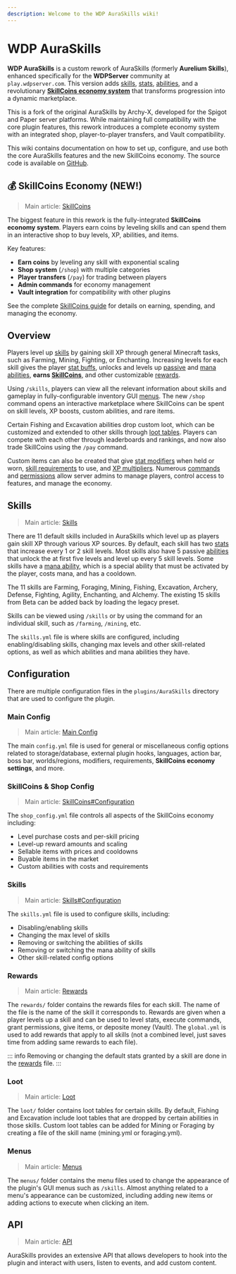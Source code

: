 ```yaml
---
description: Welcome to the WDP AuraSkills wiki!
---
```


# WDP AuraSkills

**WDP AuraSkills** is a custom rework of AuraSkills (formerly **Aurelium Skills**), enhanced specifically for the **WDPServer** community at `play.wdpserver.com`. This version adds [skills](skills/), [stats](stats/), [abilities](abilities.md), and a revolutionary **[SkillCoins economy system](skillcoins.md)** that transforms progression into a dynamic marketplace.

This is a fork of the original AuraSkills by Archy-X, developed for the Spigot and Paper server platforms. While maintaining full compatibility with the core plugin features, this rework introduces a complete economy system with an integrated shop, player-to-player transfers, and Vault compatibility.

This wiki contains documentation on how to set up, configure, and use both the core AuraSkills features and the new SkillCoins economy. The source code is available on [GitHub](https://github.com/wdp-2010/WDP-AuraSkills).

## 💰 SkillCoins Economy (NEW!)

> Main article: [SkillCoins](skillcoins.md)

The biggest feature in this rework is the fully-integrated **SkillCoins economy system**. Players earn coins by leveling skills and can spend them in an interactive shop to buy levels, XP, abilities, and items.

Key features:
- **Earn coins** by leveling any skill with exponential scaling
- **Shop system** (`/shop`) with multiple categories
- **Player transfers** (`/pay`) for trading between players
- **Admin commands** for economy management
- **Vault integration** for compatibility with other plugins

See the complete [SkillCoins guide](skillcoins.md) for details on earning, spending, and managing the economy.

## Overview

Players level up [skills](skills/) by gaining skill XP through general Minecraft tasks, such as Farming, Mining, Fighting, or Enchanting. Increasing levels for each skill gives the player [stat buffs](stats/), unlocks and levels up [passive](abilities.md) and [mana abilities](mana-abilities.md), **earns [SkillCoins](skillcoins.md)**, and other customizable [rewards](rewards.md). 

Using `/skills`, players can view all the relevant information about skills and gameplay in fully-configurable inventory GUI [menus](menus.md). The new `/shop` command opens an interactive marketplace where SkillCoins can be spent on skill levels, XP boosts, custom abilities, and rare items.

Certain Fishing and Excavation abilities drop custom loot, which can be customized and extended to other skills through [loot tables](loot.md). Players can compete with each other through leaderboards and rankings, and now also trade SkillCoins using the `/pay` command.

Custom items can also be created that give [stat modifiers](stats/stat-modifiers.md) when held or worn, [skill requirements](skills/item-requirements.md) to use, and [XP multipliers](skills/xp-multipliers.md#item-and-armor-multipliers). Numerous [commands](commands.md) and [permissions](permissions.md) allow server admins to manage players, control access to features, and manage the economy.

## Skills

> Main article: [Skills](skills/)

There are 11 default skills included in AuraSkills which level up as players gain skill XP through various XP sources. By default, each skill has two [stats](stats/) that increase every 1 or 2 skill levels. Most skills also have 5 passive [abilities](abilities.md) that unlock the at first five levels and level up every 5 skill levels. Some skills have a [mana ability](mana-abilities.md), which is a special ability that must be activated by the player, costs mana, and has a cooldown.

The 11 skills are Farming, Foraging, Mining, Fishing, Excavation, Archery, Defense, Fighting, Agility, Enchanting, and Alchemy. The existing 15 skills from Beta can be added back by loading the legacy preset.

Skills can be viewed using `/skills` or by using the command for an individual skill, such as `/farming`, `/mining`, etc.

The `skills.yml` file is where skills are configured, including enabling/disabling skills, changing max levels and other skill-related options, as well as which abilities and mana abilities they have.

## Configuration

There are multiple configuration files in the `plugins/AuraSkills` directory that are used to configure the plugin.

### Main Config

> Main article: [Main Config](main-config/)

The main `config.yml` file is used for general or miscellaneous config options related to storage/database, external plugin hooks, languages, action bar, boss bar, worlds/regions, modifiers, requirements, **SkillCoins economy settings**, and more.

### SkillCoins & Shop Config

> Main article: [SkillCoins#Configuration](skillcoins.md#for-admins)

The `shop_config.yml` file controls all aspects of the SkillCoins economy including:

* Level purchase costs and per-skill pricing
* Level-up reward amounts and scaling
* Sellable items with prices and cooldowns
* Buyable items in the market
* Custom abilities with costs and requirements

### Skills

> Main article: [Skills#Configuration](skills/#configuration)

The `skills.yml` file is used to configure skills, including:

* Disabling/enabling skills
* Changing the max level of skills
* Removing or switching the abilities of skills
* Removing or switching the mana ability of skills
* Other skill-related config options

### Rewards

> Main article: [Rewards](rewards.md)

The `rewards/` folder contains the rewards files for each skill. The name of the file is the name of the skill it corresponds to. Rewards are given when a player levels up a skill and can be used to level stats, execute commands, grant permissions, give items, or deposite money (Vault). The `global.yml` is used to add rewards that apply to all skills (not a combined level, just saves time from adding same rewards to each file).

::: info
Removing or changing the default stats granted by a skill are done in the [rewards](rewards.md) file.
:::

### Loot

> Main article: [Loot](loot.md)

The `loot/` folder contains loot tables for certain skills. By default, Fishing and Excavation include loot tables that are dropped by certain abilities in those skills. Custom loot tables can be added for Mining or Foraging by creating a file of the skill name (mining.yml or foraging.yml).

### Menus

> Main article: [Menus](menus.md)

The `menus/` folder contains the menu files used to change the appearance of the plugin's GUI menus such as `/skills`. Almost anything related to a menu's appearance can be customized, including adding new items or adding actions to execute when clicking an item.

## API

> Main article: [API](api.md)

AuraSkills provides an extensive API that allows developers to hook into the plugin and interact with users, listen to events, and add custom content.
